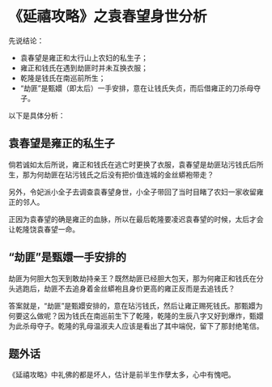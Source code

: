 # 《延禧攻略》之袁春望身世分析

先说结论：

* 袁春望是雍正和太行山上农妇的私生子；
* 雍正和钱氏在遇到劫匪时并未互换衣服；
* 乾隆是钱氏在南巡前所生；
* “劫匪”是甄嬛（即太后）一手安排，意在让钱氏失贞，而后借雍正的刀杀母夺子。

以下是具体分析：

## 袁春望是雍正的私生子
倘若诚如太后所说，雍正和钱氏在逃亡时更换了衣服，袁春望是劫匪玷污钱氏后所生，那为何劫匪在玷污钱氏之后没有把价值连城的金丝蟒袍带走？

另外，令妃派小全子去调查袁春望身世，小全子带回了当时目睹了农妇一家收留雍正的邻人。

正因为袁春望的确是雍正的血脉，所以在最后乾隆要凌迟袁春望的时候，太后才会让乾隆饶袁春望一命。

## “劫匪”是甄嬛一手安排的
劫匪为何胆大包天到敢劫持亲王？既然劫匪已经胆大包天，那为何雍正和钱氏在分头逃跑后，劫匪不去追身着金丝蟒袍且身价更高的雍正反而是去追钱氏？

答案就是，“劫匪”是甄嬛安排的，意在玷污钱氏，然后让雍正赐死钱氏。那甄嬛为何要这么做呢？因为钱氏在南巡前生下了乾隆，乾隆的生辰八字又好到爆炸，甄嬛为此杀母夺子。乾隆的乳母温淑夫人应该是看出了其中端倪，留下了那封绝笔信。

## 题外话
《延禧攻略》中礼佛的都是坏人，估计是前半生作孽太多，心中有愧吧。
